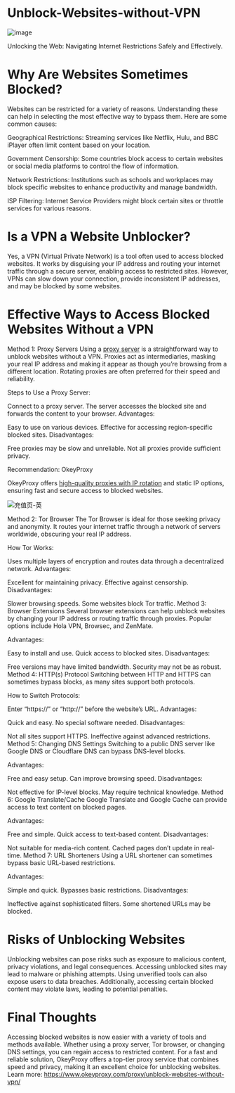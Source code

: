# Unblock-Websites-without-VPN
![image](https://github.com/user-attachments/assets/1c347332-f91f-473d-bd96-b2bddb7549d5)

Unlocking the Web: Navigating Internet Restrictions Safely and Effectively.

# Why Are Websites Sometimes Blocked?
Websites can be restricted for a variety of reasons. Understanding these can help in selecting the most effective way to bypass them. Here are some common causes:

Geographical Restrictions: Streaming services like Netflix, Hulu, and BBC iPlayer often limit content based on your location.

Government Censorship: Some countries block access to certain websites or social media platforms to control the flow of information.

Network Restrictions: Institutions such as schools and workplaces may block specific websites to enhance productivity and manage bandwidth.

ISP Filtering: Internet Service Providers might block certain sites or throttle services for various reasons.

# Is a VPN a Website Unblocker?
Yes, a VPN (Virtual Private Network) is a tool often used to access blocked websites. It works by disguising your IP address and routing your internet traffic through a secure server, enabling access to restricted sites. However, VPNs can slow down your connection, provide inconsistent IP addresses, and may be blocked by some websites.

# Effective Ways to Access Blocked Websites Without a VPN
Method 1: Proxy Servers
Using a [proxy server](https://www.okeyproxy.com/) is a straightforward way to unblock websites without a VPN. Proxies act as intermediaries, masking your real IP address and making it appear as though you’re browsing from a different location. Rotating proxies are often preferred for their speed and reliability.

Steps to Use a Proxy Server:

Connect to a proxy server.
The server accesses the blocked site and forwards the content to your browser.
Advantages:

Easy to use on various devices.
Effective for accessing region-specific blocked sites.
Disadvantages:

Free proxies may be slow and unreliable.
Not all proxies provide sufficient privacy.

Recommendation: OkeyProxy

OkeyProxy offers [high-quality proxies with IP rotation](https://www.okeyproxy.com/en/residential-proxies) and static IP options, ensuring fast and secure access to blocked websites.

![充值页-英](https://github.com/user-attachments/assets/52243904-4101-4e1d-9087-164075d0ffca)

Method 2: Tor Browser
The Tor Browser is ideal for those seeking privacy and anonymity. It routes your internet traffic through a network of servers worldwide, obscuring your real IP address.

How Tor Works:

Uses multiple layers of encryption and routes data through a decentralized network.
Advantages:

Excellent for maintaining privacy.
Effective against censorship.
Disadvantages:

Slower browsing speeds.
Some websites block Tor traffic.
Method 3: Browser Extensions
Several browser extensions can help unblock websites by changing your IP address or routing traffic through proxies. Popular options include Hola VPN, Browsec, and ZenMate.

Advantages:

Easy to install and use.
Quick access to blocked sites.
Disadvantages:

Free versions may have limited bandwidth.
Security may not be as robust.
Method 4: HTTP(s) Protocol
Switching between HTTP and HTTPS can sometimes bypass blocks, as many sites support both protocols.

How to Switch Protocols:

Enter “https://” or “http://” before the website’s URL.
Advantages:

Quick and easy.
No special software needed.
Disadvantages:

Not all sites support HTTPS.
Ineffective against advanced restrictions.
Method 5: Changing DNS Settings
Switching to a public DNS server like Google DNS or Cloudflare DNS can bypass DNS-level blocks.

Advantages:

Free and easy setup.
Can improve browsing speed.
Disadvantages:

Not effective for IP-level blocks.
May require technical knowledge.
Method 6: Google Translate/Cache
Google Translate and Google Cache can provide access to text content on blocked pages.

Advantages:

Free and simple.
Quick access to text-based content.
Disadvantages:

Not suitable for media-rich content.
Cached pages don’t update in real-time.
Method 7: URL Shorteners
Using a URL shortener can sometimes bypass basic URL-based restrictions.

Advantages:

Simple and quick.
Bypasses basic restrictions.
Disadvantages:

Ineffective against sophisticated filters.
Some shortened URLs may be blocked.

# Risks of Unblocking Websites
Unblocking websites can pose risks such as exposure to malicious content, privacy violations, and legal consequences. Accessing unblocked sites may lead to malware or phishing attempts. Using unverified tools can also expose users to data breaches. Additionally, accessing certain blocked content may violate laws, leading to potential penalties.

# Final Thoughts
Accessing blocked websites is now easier with a variety of tools and methods available. Whether using a proxy server, Tor browser, or changing DNS settings, you can regain access to restricted content. For a fast and reliable solution, OkeyProxy offers a top-tier proxy service that combines speed and privacy, making it an excellent choice for unblocking websites.
Learn more: https://www.okeyproxy.com/proxy/unblock-websites-without-vpn/
